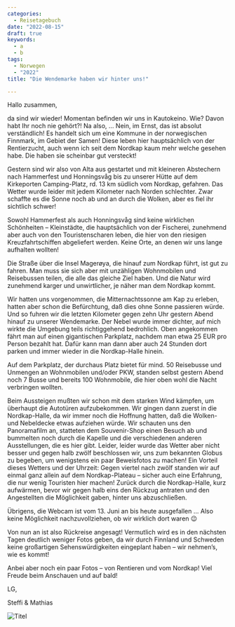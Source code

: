 ```yaml
---
categories:
  - Reisetagebuch
date: "2022-08-15"
draft: true
keywords:
  - a
  - b
tags:
  - Norwegen
  - "2022"
title: "Die Wendemarke haben wir hinter uns!"

---
```


Hallo zusammen,

da sind wir wieder! Momentan befinden wir uns in Kautokeino. Wie? Davon habt Ihr
noch nie gehört?! Na also, … Nein, im Ernst, das ist absolut verständlich! Es
handelt sich um eine Kommune in der norwegischen Finnmark, im Gebiet der Samen!
Diese leben hier hauptsächlich von der Rentierzucht, auch wenn ich seit dem
Nordkap kaum mehr welche gesehen habe. Die haben sie scheinbar gut versteckt!

Gestern sind wir also von Alta aus gestartet und mit kleineren Abstechern nach
Hammerfest und Honningsvåg bis zu unserer Hütte auf dem Kirkeporten
Camping-Platz, rd. 13 km südlich vom Nordkap, gefahren. Das Wetter wurde leider
mit jedem Kilometer nach Norden schlechter. Zwar schaffte es die Sonne noch ab
und an durch die Wolken, aber es fiel ihr sichtlich schwer!

Sowohl Hammerfest als auch Honningsvåg sind keine wirklichen Schönheiten –
Kleinstädte, die hauptsächlich von der Fischerei, zunehmend aber auch von den
Touristenscharen leben, die hier von den riesigen Kreuzfahrtschiffen abgeliefert
werden. Keine Orte, an denen wir uns lange aufhalten wollten!

Die Straße über die Insel Magerøya, die hinauf zum Nordkap führt, ist gut zu
fahren. Man muss sie sich aber mit unzähligen Wohnmobilen und Reisebussen
teilen,
die alle das gleiche Ziel haben. Und die Natur wird zunehmend karger und
unwirtlicher, je näher man dem Nordkap kommt.

Wir hatten uns vorgenommen, die Mitternachtssonne am Kap zu erleben, hatten aber
schon die Befürchtung, daß dies ohne Sonne passieren würde. Und so fuhren wir
die letzten Kilometer gegen zehn Uhr gestern Abend hinauf zu unserer Wendemarke.
Der Nebel wurde immer dichter, auf mich wirkte die Umgebung teils richtiggehend
bedrohlich. Oben angekommen fährt man auf einen gigantischen Parkplatz, nachdem
man etwa 25 EUR pro Person bezahlt hat. Dafür kann man dann aber auch 24 Stunden
dort parken und immer wieder in die Nordkap-Halle hinein.

Auf dem Parkplatz, der durchaus Platz bietet für mind. 50 Reisebusse und
Unmengen an Wohnmobilen und/oder PKW, standen selbst gestern Abend noch 7 Busse
und bereits 100 Wohnmobile, die hier oben wohl die Nacht verbringen wollten.

Beim Aussteigen mußten wir schon mit dem starken Wind kämpfen, um überhaupt die
Autotüren aufzubekommen. Wir gingen dann zuerst in die Nordkap-Halle, da wir
immer noch die Hoffnung hatten, daß die Wolken- und Nebeldecke etwas aufziehen
würde. Wir schauten uns den Panoramafilm an, statteten dem Souvenir-Shop einen
Besuch ab und bummelten noch durch die Kapelle und die verschiedenen anderen
Ausstellungen, die es hier gibt. Leider, leider wurde das Wetter aber nicht
besser und gegen halb zwölf beschlossen wir, uns zum bekannten Globus zu
begeben, um wenigstens ein paar Beweisfotos zu machen! Ein Vorteil dieses
Wetters und der Uhrzeit: Gegen viertel nach zwölf standen wir auf einmal ganz
allein auf dem Nordkap-Plateau – sicher auch eine Erfahrung, die nur wenig
Touristen hier machen! Zurück durch die Nordkap-Halle, kurz aufwärmen, bevor wir
gegen halb eins den Rückzug antraten und den Angestellten die Möglichkeit gaben,
hinter uns abzuschließen.

Übrigens, die Webcam ist vom 13. Juni an bis heute ausgefallen … Also keine
Möglichkeit nachzuvollziehen, ob wir wirklich dort waren 😉

Von nun an ist also Rückreise angesagt! Vermutlich wird es in den nächsten Tagen
deutlich weniger Fotos geben, da wir durch Finnland und Schweden keine
großartigen Sehenswürdigkeiten eingeplant haben – wir nehmen’s, wie es kommt!

Anbei aber noch ein paar Fotos – von Rentieren und vom Nordkap! Viel Freude beim
Anschauen und auf bald!

LG,

Steffi & Mathias

![Titel](...)
<!-- Kirchlein am Wegesrand -->